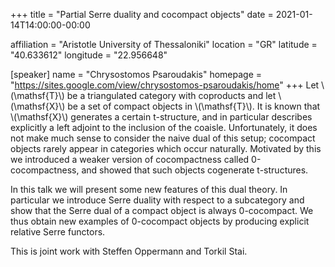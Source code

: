 +++
title = "Partial Serre duality and cocompact objects"
date = 2021-01-14T14:00:00-00:00

affiliation = "Aristotle University of Thessaloniki"
location = "GR"
latitude = "40.633612"
longitude = "22.956648"

[speaker]
  name = "Chrysostomos Psaroudakis"
  homepage = "https://sites.google.com/view/chrysostomos-psaroudakis/home"
+++
Let \\(\\mathsf{T}\\) be a triangulated category with coproducts and let \\(\\mathsf{X}\\) be a set of compact objects in \\(\\mathsf{T}\\). It is known that \\(\\mathsf{X}\\) generates a certain t-structure, and in particular describes explicitly a left adjoint to the inclusion of the coaisle. Unfortunately, it does not make much sense to consider the naive dual of this setup; cocompact objects rarely appear in categories which occur naturally. Motivated by this we introduced a weaker version of cocompactness called 0-cocompactness, and showed that such objects cogenerate t-structures.

In this talk we will present some new features of this dual theory. In particular we introduce Serre duality with respect to a subcategory and show that the Serre dual of a compact object is always 0-cocompact. We thus obtain new examples of 0-cocompact objects by producing explicit relative Serre functors.

This is joint work with Steffen Oppermann and Torkil Stai.
